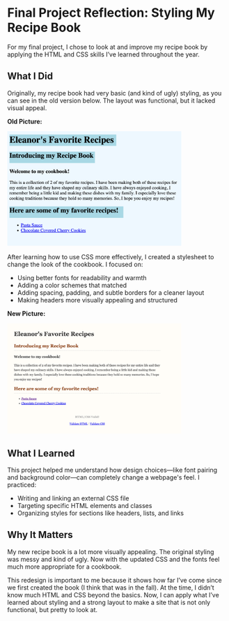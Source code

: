 # Final Project Reflection: Styling My Recipe Book


For my final project, I chose to look at and improve my  recipe book by applying the HTML and CSS skills I’ve learned throughout the year.


## What I Did


Originally, my recipe book had very basic (and kind of ugly) styling, as you can see in the old version below. The layout was functional, but it lacked visual appeal.


**Old Picture:**



<img src="../images/old_website.png" alt="Old Recipe Book" width="400">


After learning how to use CSS more effectively, I created a  stylesheet to change the look of the  cookbook. I focused on:


- Using better fonts for readability and warmth 
- Adding a color schemes that matched
- Adding spacing, padding, and subtle borders for a cleaner layout 
- Making headers more visually appealing and structured 


**New Picture:**



<img src="../images/new_website.png" alt="New Recipe Book" width="400">


## What I Learned


This project helped me understand how  design choices—like font pairing and background color—can completely change a webpage's feel. I practiced:


- Writing and linking an external CSS file 
- Targeting specific HTML elements and classes 
- Organizing styles for sections like headers, lists, and links 


## Why It Matters


My new recipe book is a lot more visually appealing. The original styling was messy and kind of ugly. Now with the updated CSS and the fonts feel much more appropriate for a cookbook.


This redesign is important to me because it shows how far I’ve come since we first created the book (I think that was in the fall). At the time, I didn’t know much HTML and CSS beyond the basics. Now, I can apply what I’ve learned about styling and a strong layout to make a site that is not only functional, but pretty to look at.

